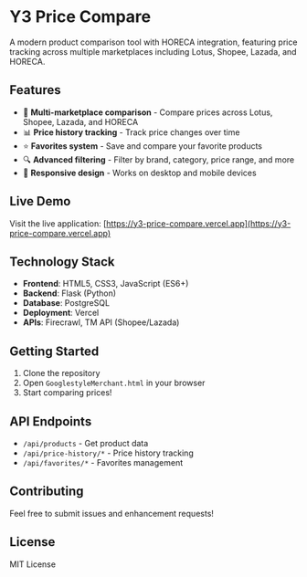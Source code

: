 # Y3 Price Compare

A modern product comparison tool with HORECA integration, featuring price tracking across multiple marketplaces including Lotus, Shopee, Lazada, and HORECA.

## Features

- 🏪 **Multi-marketplace comparison** - Compare prices across Lotus, Shopee, Lazada, and HORECA
- 📊 **Price history tracking** - Track price changes over time
- ⭐ **Favorites system** - Save and compare your favorite products
- 🔍 **Advanced filtering** - Filter by brand, category, price range, and more
- 📱 **Responsive design** - Works on desktop and mobile devices

## Live Demo

Visit the live application: [https://y3-price-compare.vercel.app](https://y3-price-compare.vercel.app)

## Technology Stack

- **Frontend**: HTML5, CSS3, JavaScript (ES6+)
- **Backend**: Flask (Python)
- **Database**: PostgreSQL
- **Deployment**: Vercel
- **APIs**: Firecrawl, TM API (Shopee/Lazada)

## Getting Started

1. Clone the repository
2. Open `GooglestyleMerchant.html` in your browser
3. Start comparing prices!

## API Endpoints

- `/api/products` - Get product data
- `/api/price-history/*` - Price history tracking
- `/api/favorites/*` - Favorites management

## Contributing

Feel free to submit issues and enhancement requests!

## License

MIT License